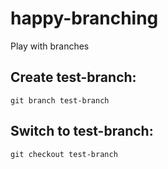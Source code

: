 # happy-branching
Play with branches

## Create test-branch:

`git branch test-branch`

## Switch to test-branch:

`git checkout test-branch`